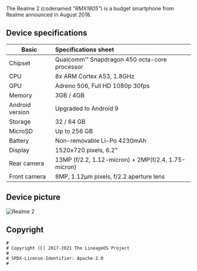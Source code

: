 The Realme 2 (codenamed _"RMX1805"_) is a budget smartphone from Realme announced in August 2018.

## Device specifications

| Basic                   | Specifications sheet                                        |
| ----------------------- | :---------------------------------------------------------- |
| Chipset                 | Qualcomm™ Snapdragon 450 octa-core processor                |
| CPU                     | 8x ARM Cortex A53, 1.8GHz                                   |
| GPU                     | Adreno 506, Full HD 1080p 30fps                             |
| Memory                  | 3GB / 4GB                                                   |
| Android version         | Upgraded to Android 9                                       |
| Storage                 | 32 / 64 GB                                                  |
| MicroSD                 | Up to 256 GB                                                |
| Battery                 | Non-removable Li-Po 4230mAh                                 |
| Display                 | 1520x720 pixels, 6.2"                                       |
| Rear camera             | 13MP (f/2.2, 1.12-micron) + 2MP(f/2.4, 1.75-micron)         |
| Front camera            | 8MP, 1.12μm pixels, f/2.2 aperture lens                     |


## Device picture

![Realme 2](https://androidjunglee.com/wp-content/uploads/2018/08/vlcsnap-2018-08-28-17h45m49s127.png)

## Copyright

```
#
# Copyright (C) 2017-2021 The LineageOS Project
#
# SPDX-License-Identifier: Apache-2.0
#
